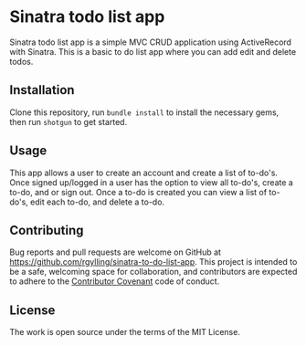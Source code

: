 # Sinatra todo list app

Sinatra todo list app is a simple MVC CRUD application using ActiveRecord with Sinatra. This is a basic to do list app where you can add edit and delete todos.

## Installation

Clone this repository, run `bundle install` to install the necessary gems, then run `shotgun` to get started.

## Usage

This app allows a user to create an account and create a list of to-do's. Once signed up/logged in a user has the option to view all to-do's, create a to-do, and or sign out. Once a to-do is created you can view a list of to-do's, edit each to-do, and delete a to-do.

## Contributing

Bug reports and pull requests are welcome on GitHub at https://github.com/rgylling/sinatra-to-do-list-app. This project is intended to be a safe, welcoming space for collaboration, and contributors are expected to adhere to the [Contributor Covenant](http://contributor-covenant.org) code of conduct.

## License

The work is open source under the terms of the MIT License.
